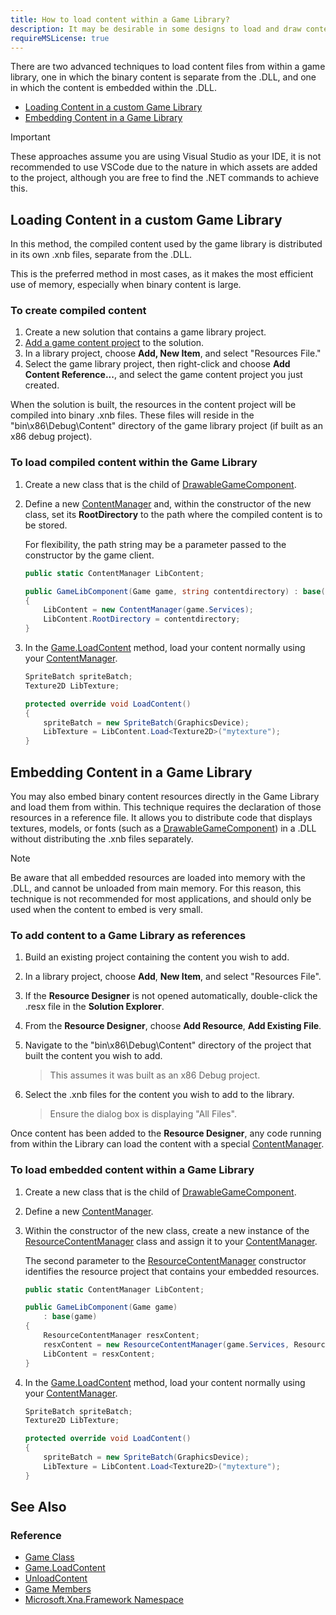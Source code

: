 ```yaml
---
title: How to load content within a Game Library?
description: It may be desirable in some designs to load and draw content within the methods of a Game Library. For example, you may wish to distribute code that displays textures, models, or fonts (such as a DrawableGameComponent) in a .DLL.
requireMSLicense: true
---
```


There are two advanced techniques to load content files from within a game library, one in which the binary content is separate from the .DLL, and one in which the content is embedded within the .DLL.

- [Loading Content in a custom Game Library](#loading-content-in-a-custom-game-library)
- [Embedding Content in a Game Library](#embedding-content-in-a-game-library)

> [!IMPORTANT]
> These approaches assume you are using Visual Studio as your IDE, it is not recommended to use VSCode due to the nature in which assets are added to the project, although you are free to find the .NET commands to achieve this.

## Loading Content in a custom Game Library

In this method, the compiled content used by the game library is distributed in its own .xnb files, separate from the .DLL.

This is the preferred method in most cases, as it makes the most efficient use of memory, especially when binary content is large.

### To create compiled content

1. Create a new solution that contains a game library project.
2. [Add a game content project](HowTo_GameContent_Add.md) to the solution.
3. In a library project, choose **Add, New Item**, and select "Resources File."
4. Select the game library project, then right-click and choose **Add Content Reference...**, and select the game content project you just created.

When the solution is built, the resources in the content project will be compiled into binary .xnb files. These files will reside in the "bin\\x86\\Debug\\Content" directory of the game library project (if built as an x86 debug project).

### To load compiled content within the Game Library

1. Create a new class that is the child of [DrawableGameComponent](xref:Microsoft.Xna.Framework.DrawableGameComponent).
2. Define a new [ContentManager](xref:Microsoft.Xna.Framework.Content.ContentManager) and, within the constructor of the new class, set its **RootDirectory** to the path where the compiled content is to be stored.

    For flexibility, the path string may be a parameter passed to the constructor by the game client.

    ```csharp
    public static ContentManager LibContent;
    
    public GameLibComponent(Game game, string contentdirectory) : base(game)
    {
        LibContent = new ContentManager(game.Services);
        LibContent.RootDirectory = contentdirectory;
    }
    ```

3. In the [Game.LoadContent](xref:Microsoft.Xna.Framework.Game#Microsoft_Xna_Framework_Game_LoadContent) method, load your content normally using your [ContentManager](xref:Microsoft.Xna.Framework.Content.ContentManager).

    ```csharp
    SpriteBatch spriteBatch;
    Texture2D LibTexture;
    
    protected override void LoadContent()
    {
        spriteBatch = new SpriteBatch(GraphicsDevice);
        LibTexture = LibContent.Load<Texture2D>("mytexture");
    }
    ```

## Embedding Content in a Game Library

You may also embed binary content resources directly in the Game Library and load them from within. This technique requires the declaration of those resources in a reference file. It allows you to distribute code that displays textures, models, or fonts (such as a [DrawableGameComponent](xref:Microsoft.Xna.Framework.DrawableGameComponent)) in a .DLL without distributing the .xnb files separately.

> [!NOTE]
> Be aware that all embedded resources are loaded into memory with the .DLL, and cannot be unloaded from main memory. For this reason, this technique is not recommended for most applications, and should only be used when the content to embed is very small.

### To add content to a Game Library as references

1. Build an existing project containing the content you wish to add.
2. In a library project, choose **Add**, **New Item**, and select "Resources File".
3. If the **Resource Designer** is not opened automatically, double-click the .resx file in the **Solution Explorer**.
4. From the **Resource Designer**, choose **Add Resource**, **Add Existing File**.
5. Navigate to the "bin\\x86\\Debug\\Content" directory of the project that built the content you wish to add.

    > This assumes it was built as an x86 Debug project.

6. Select the .xnb files for the content you wish to add to the library.

    > Ensure the dialog box is displaying "All Files".

Once content has been added to the **Resource Designer**, any code running from within the Library can load the content with a special [ContentManager](xref:Microsoft.Xna.Framework.Content.ContentManager).

### To load embedded content within a Game Library

1. Create a new class that is the child of [DrawableGameComponent](xref:Microsoft.Xna.Framework.DrawableGameComponent).
2. Define a new [ContentManager](xref:Microsoft.Xna.Framework.Content.ContentManager).
3. Within the constructor of the new class, create a new instance of the [ResourceContentManager](xref:Microsoft.Xna.Framework.Content.ResourceContentManager) class and assign it to your [ContentManager](xref:Microsoft.Xna.Framework.Content.ContentManager).

    The second parameter to the [ResourceContentManager](xref:Microsoft.Xna.Framework.Content.ResourceContentManager) constructor identifies the resource project that contains your embedded resources.

    ```csharp
    public static ContentManager LibContent;
    
    public GameLibComponent(Game game)
        : base(game)
    {
        ResourceContentManager resxContent;
        resxContent = new ResourceContentManager(game.Services, ResourceFile.ResourceManager);
        LibContent = resxContent;
    }
    ```

4. In the [Game.LoadContent](xref:Microsoft.Xna.Framework.Game#Microsoft_Xna_Framework_Game_LoadContent) method, load your content normally using your [ContentManager](xref:Microsoft.Xna.Framework.Content.ContentManager).

    ```csharp
    SpriteBatch spriteBatch;
    Texture2D LibTexture;
    
    protected override void LoadContent()
    {
        spriteBatch = new SpriteBatch(GraphicsDevice);
        LibTexture = LibContent.Load<Texture2D>("mytexture");
    }
    ```

## See Also

### Reference

- [Game Class](xref:Microsoft.Xna.Framework.Game)  
- [Game.LoadContent](xref:Microsoft.Xna.Framework.Game#Microsoft_Xna_Framework_Game_LoadContent)  
- [UnloadContent](xref:Microsoft.Xna.Framework.Game.UnloadContent)  
- [Game Members](xref:Microsoft.Xna.Framework.Game)  
- [Microsoft.Xna.Framework Namespace](xref:Microsoft.Xna.Framework)  
